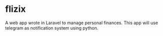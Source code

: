 # flizix
A web app wrote in Laravel to manage personal finances. This app will use telegram as notification system using python.
